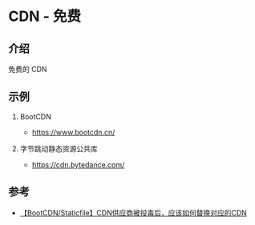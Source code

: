 <!--#region
@author 吴钦飞
@email wuqinfei@qq.com
@create date 2025-05-12 18:03:34
@modify date 2025-05-12 18:03:35
@desc [description]
#endregion-->

# CDN - 免费

## 介绍

免费的 CDN

## 示例

1. BootCDN
   * https://www.bootcdn.cn/

2. 字节跳动静态资源公共库
   * https://cdn.bytedance.com/

## 参考

* [【BootCDN/Staticfile】CDN供应商被投毒后，应该如何替换对应的CDN](https://blog.csdn.net/m0_59415345/article/details/141496707)